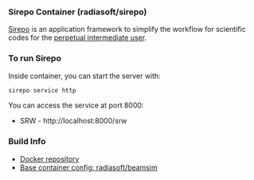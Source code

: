 ### Sirepo Container (radiasoft/sirepo)

[Sirepo](https://github.com/radiasoft/sirepo) is an application framework to
simplify the workflow for scientific codes for the
[perpetual intermediate user](http://blog.codinghorror.com/defending-perpetual-intermediacy/).

### To run Sirepo

Inside container, you can start the server with:

```bash
sirepo service http
```

You can access the service at port 8000:

* SRW - http://localhost:8000/srw

### Build Info

* [Docker repository](https://hub.docker.com/r/radiasoft/sirepo)
* [Base container config: radiasoft/beamsim](https://github.com/radiasoft/containers/tree/master/vagrant/radiasoft/beamsim)
